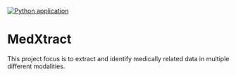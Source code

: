 [![Python application](https://github.com/gtcha2/MedXtract/actions/workflows/python-app.yml/badge.svg)](https://github.com/gtcha2/MedXtract/actions/workflows/python-app.yml)

# MedXtract
This project focus is to extract and identify medically related data in multiple different modalities.









